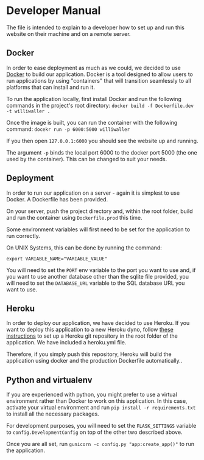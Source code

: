 # Developer Manual

The file is intended to explain to a developer how to set up and run this website on their machine and on a remote server.



## Docker
In order to ease deployment as much as we could, we decided to use [Docker](www.docker.com) to build our application. Docker is a tool designed to allow users to run applications by using "containers" that will transition seamlessly to all platforms that can install and run it.

To run the application locally, first install Docker and run the following commands in the project's root directory:
`docker build -f Dockerfile.dev -t williwaller .`

Once the image is built, you can run the container with the following command:
`docekr run -p 6000:5000 williwaller`

If you then open `127.0.0.1:6000` you should see the website up and running.

The argument `-p` binds the local port 6000 to the docker port 5000 (the one used by the container). This can be changed to suit your needs.




## Deployment
In order to run our application on a server - again it is simplest to use Docker. A Dockerfile has been provided.

On your server, push the project directory and, within the root folder, build and run the container using  `Dockerfile.prod` this time.

Some environment variables will first need to be set for the application to run correctly.

On UNIX Systems, this can be done by running the command:

 `export VARIABLE_NAME="VARIABLE_VALUE"`

You will need to set the `PORT` env variable to the port you want to use and, if you want to use another database other than the sqlite file provided, you will need to set the `DATABASE_URL` variable to the SQL database URL you want to use.




## Heroku
In order to deploy our application, we have decided to use Heroku. If you want to deploy this application to a new Heroku dyno, follow [these instructions](https://devcenter.heroku.com/articles/git) to set up a Heroku git repository in the root folder of the application. We have included a heroku.yml file. 

Therefore, if you simply push this repository, Heroku will build the application using docker and the production Dockerfile automatically.. 




## Python and virtualenv
If you are experienced with python, you might prefer to use a virtual environment rather than Docker to work on this application. In this case, activate your virtual environment and run `pip install -r requirements.txt` to install all the necessary packages.

For development purposes, you will need to set the `FLASK_SETTINGS` variable to `config.DevelopmentConfig` on top of the other two described above.

Once you are all set, run `gunicorn -c config.py "app:create_app()"` to run the application.

